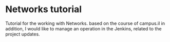 # Networks tutorial
Tutorial for the working with Networks.
based on the course of campus.il
in addition, I would like to manage an operation in the Jenkins, related to the project updates.
